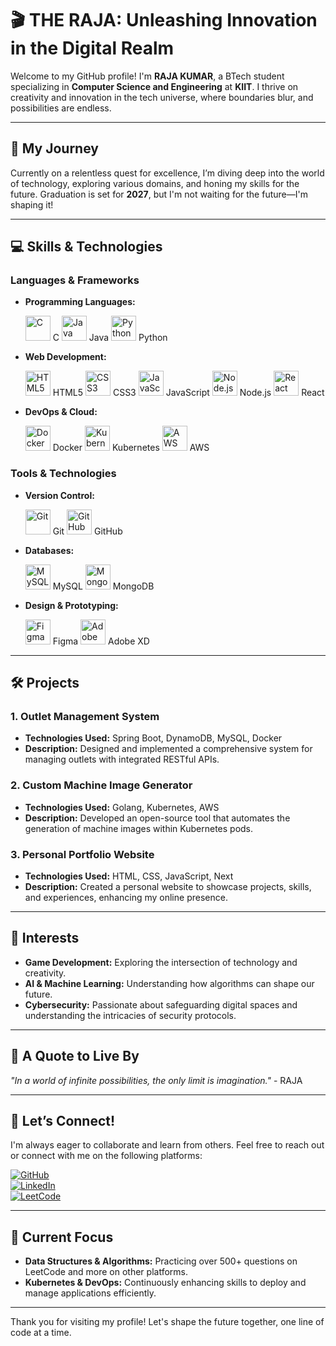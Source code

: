 # 🎬 **THE RAJA: Unleashing Innovation in the Digital Realm**  

Welcome to my GitHub profile! I'm **RAJA KUMAR**, a BTech student specializing in **Computer Science and Engineering** at **KIIT**. I thrive on creativity and innovation in the tech universe, where boundaries blur, and possibilities are endless.  

---

## 🚀 **My Journey**  

Currently on a relentless quest for excellence, I’m diving deep into the world of technology, exploring various domains, and honing my skills for the future. Graduation is set for **2027**, but I'm not waiting for the future—I'm shaping it!

---

## 💻 **Skills & Technologies**  

### **Languages & Frameworks**  
- **Programming Languages:**  
  <p align="left">
    <img src="https://img.icons8.com/color/48/000000/c-programming.png" alt="C" width="40" height="40"/> C
    <img src="https://img.icons8.com/color/48/000000/java-coffee-cup-logo.png" alt="Java" width="40" height="40"/> Java
    <img src="https://img.icons8.com/color/48/000000/python.png" alt="Python" width="40" height="40"/> Python
  </p>

- **Web Development:**  
  <p align="left">
    <img src="https://img.icons8.com/color/48/000000/html-5.png" alt="HTML5" width="40" height="40"/> HTML5
    <img src="https://img.icons8.com/color/48/000000/css3.png" alt="CSS3" width="40" height="40"/> CSS3
    <img src="https://img.icons8.com/color/48/000000/javascript.png" alt="JavaScript" width="40" height="40"/> JavaScript
    <img src="https://img.icons8.com/color/48/000000/nodejs.png" alt="Node.js" width="40" height="40"/> Node.js
    <img src="https://img.icons8.com/color/48/000000/react-native.png" alt="React" width="40" height="40"/> React
  </p>

- **DevOps & Cloud:**  
  <p align="left">
    <img src="https://img.icons8.com/color/48/000000/docker.png" alt="Docker" width="40" height="40"/> Docker
    <img src="https://img.icons8.com/color/48/000000/kubernetes.png" alt="Kubernetes" width="40" height="40"/> Kubernetes
    <img src="https://img.icons8.com/color/48/000000/amazon-web-services.png" alt="AWS" width="40" height="40"/> AWS
  </p>

### **Tools & Technologies**  
- **Version Control:**  
  <p align="left">
    <img src="https://img.icons8.com/color/48/000000/git.png" alt="Git" width="40" height="40"/> Git
    <img src="https://img.icons8.com/color/48/000000/github.png" alt="GitHub" width="40" height="40"/> GitHub
  </p>

- **Databases:**  
  <p align="left">
    <img src="https://img.icons8.com/color/48/000000/mysql-logo.png" alt="MySQL" width="40" height="40"/> MySQL
    <img src="https://img.icons8.com/color/48/000000/mongodb.png" alt="MongoDB" width="40" height="40"/> MongoDB
  </p>

- **Design & Prototyping:**  
  <p align="left">
    <img src="https://img.icons8.com/color/48/000000/figma.png" alt="Figma" width="40" height="40"/> Figma
    <img src="https://img.icons8.com/color/48/000000/adobe-xd.png" alt="Adobe XD" width="40" height="40"/> Adobe XD
  </p>

---

## 🛠️ **Projects**  

### 1. **Outlet Management System**
- **Technologies Used:** Spring Boot, DynamoDB, MySQL, Docker  
- **Description:** Designed and implemented a comprehensive system for managing outlets with integrated RESTful APIs.

### 2. **Custom Machine Image Generator**
- **Technologies Used:** Golang, Kubernetes, AWS  
- **Description:** Developed an open-source tool that automates the generation of machine images within Kubernetes pods.

### 3. **Personal Portfolio Website**
- **Technologies Used:** HTML, CSS, JavaScript, Next  
- **Description:** Created a personal website to showcase projects, skills, and experiences, enhancing my online presence.

---

## 🌟 **Interests**  

- **Game Development:** Exploring the intersection of technology and creativity.  
- **AI & Machine Learning:** Understanding how algorithms can shape our future.  
- **Cybersecurity:** Passionate about safeguarding digital spaces and understanding the intricacies of security protocols.  

---

## 🌟 **A Quote to Live By**  

*"In a world of infinite possibilities, the only limit is imagination."* - RAJA  

---

## 🔗 **Let’s Connect!**  

I'm always eager to collaborate and learn from others. Feel free to reach out or connect with me on the following platforms:  

[![GitHub](https://img.shields.io/badge/GitHub-the--raja-black?style=flat-square&logo=github)](https://github.com/the-raja)  
[![LinkedIn](https://img.shields.io/badge/LinkedIn-RAJA%20KUMAR-blue?style=flat-square&logo=linkedin)](https://www.linkedin.com/in/theraja)  
[![LeetCode](https://img.shields.io/badge/LeetCode-Profile-yellow?style=flat-square&logo=leetcode)](https://leetcode.com/u/H7jrmTVoU7/)  

---

## 🎯 **Current Focus**  
- **Data Structures & Algorithms:** Practicing over 500+ questions on LeetCode and more on other platforms.  
- **Kubernetes & DevOps:** Continuously enhancing skills to deploy and manage applications efficiently.

---

Thank you for visiting my profile! Let's shape the future together, one line of code at a time.

